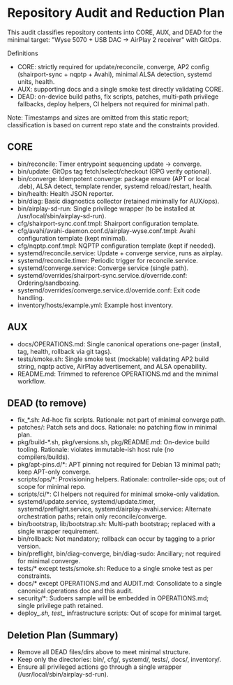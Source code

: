 # Repository Audit and Reduction Plan

This audit classifies repository contents into CORE, AUX, and DEAD for the
minimal target: "Wyse 5070 + USB DAC → AirPlay 2 receiver" with GitOps.

Definitions
- CORE: strictly required for update/reconcile, converge, AP2 config (shairport-sync + nqptp + Avahi), minimal ALSA detection, systemd units, health.
- AUX: supporting docs and a single smoke test directly validating CORE.
- DEAD: on-device build paths, fix scripts, patches, multi-path privilege fallbacks, deploy helpers, CI helpers not required for minimal path.

Note: Timestamps and sizes are omitted from this static report; classification is based on current repo state and the constraints provided.

## CORE
- bin/reconcile: Timer entrypoint sequencing update → converge.
- bin/update: GitOps tag fetch/select/checkout (GPG verify optional).
- bin/converge: Idempotent converge: package ensure (APT or local .deb), ALSA detect, template render, systemd reload/restart, health.
- bin/health: Health JSON reporter.
- bin/diag: Basic diagnostics collector (retained minimally for AUX/ops).
- bin/airplay-sd-run: Single privilege wrapper (to be installed at /usr/local/sbin/airplay-sd-run).
- cfg/shairport-sync.conf.tmpl: Shairport configuration template.
- cfg/avahi/avahi-daemon.conf.d/airplay-wyse.conf.tmpl: Avahi configuration template (kept minimal).
- cfg/nqptp.conf.tmpl: NQPTP configuration template (kept if needed).
- systemd/reconcile.service: Update + converge service, runs as airplay.
- systemd/reconcile.timer: Periodic trigger for reconcile.service.
- systemd/converge.service: Converge service (single path).
- systemd/overrides/shairport-sync.service.d/override.conf: Ordering/sandboxing.
- systemd/overrides/converge.service.d/override.conf: Exit code handling.
- inventory/hosts/example.yml: Example host inventory.

## AUX
- docs/OPERATIONS.md: Single canonical operations one-pager (install, tag, health, rollback via git tags).
- tests/smoke.sh: Single smoke test (mockable) validating AP2 build string, nqptp active, AirPlay advertisement, and ALSA openability.
- README.md: Trimmed to reference OPERATIONS.md and the minimal workflow.

## DEAD (to remove)
- fix_*.sh: Ad-hoc fix scripts. Rationale: not part of minimal converge path.
- patches/: Patch sets and docs. Rationale: no patching flow in minimal plan.
- pkg/build-*.sh, pkg/versions.sh, pkg/README.md: On-device build tooling. Rationale: violates immutable-ish host rule (no compilers/builds).
- pkg/apt-pins.d/*: APT pinning not required for Debian 13 minimal path; keep APT-only converge.
- scripts/ops/*: Provisioning helpers. Rationale: controller-side ops; out of scope for minimal repo.
- scripts/ci/*: CI helpers not required for minimal smoke-only validation.
- systemd/update.service, systemd/update.timer, systemd/preflight.service, systemd/airplay-avahi.service: Alternate orchestration paths; retain only reconcile/converge.
- bin/bootstrap, lib/bootstrap.sh: Multi-path bootstrap; replaced with a single wrapper requirement.
- bin/rollback: Not mandatory; rollback can occur by tagging to a prior version.
- bin/preflight, bin/diag-converge, bin/diag-sudo: Ancillary; not required for minimal converge.
- tests/* except tests/smoke.sh: Reduce to a single smoke test as per constraints.
- docs/* except OPERATIONS.md and AUDIT.md: Consolidate to a single canonical operations doc and this audit.
- security/*: Sudoers sample will be embedded in OPERATIONS.md; single privilege path retained.
- deploy_*.sh, test_* infrastructure scripts: Out of scope for minimal target.

## Deletion Plan (Summary)
- Remove all DEAD files/dirs above to meet minimal structure.
- Keep only the directories: bin/, cfg/, systemd/, tests/, docs/, inventory/.
- Ensure all privileged actions go through a single wrapper (/usr/local/sbin/airplay-sd-run).

